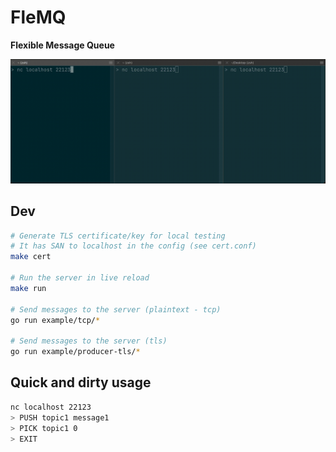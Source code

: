 # FleMQ

**Flexible Message Queue**

![Example](https://github.com/alainrk/flemq/raw/main/assets/flemq.gif)

## Dev

```sh
# Generate TLS certificate/key for local testing
# It has SAN to localhost in the config (see cert.conf)
make cert

# Run the server in live reload
make run

# Send messages to the server (plaintext - tcp)
go run example/tcp/*

# Send messages to the server (tls)
go run example/producer-tls/*
```

## Quick and dirty usage

```sh
nc localhost 22123
> PUSH topic1 message1
> PICK topic1 0
> EXIT
```
